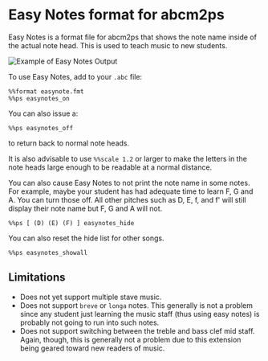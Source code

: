 Easy Notes format for abcm2ps
=============================

Easy Notes is a format file for abcm2ps that shows the note name inside of
the actual note head. This is used to teach music to new students.

![Example of Easy Notes Output](http://jeremy.cowgar.com/easynotes.png "Example of Easy Notes Output")

To use Easy Notes, add to your ``.abc`` file:

    %%format easynote.fmt
    %%ps easynotes_on

You can also issue a:

    %%ps easynotes_off

to return back to normal note heads.

It is also advisable to use ``%%scale 1.2`` or larger to make the letters in the note heads
large enough to be readable at a normal distance.

You can also cause Easy Notes to not print the note name in some notes. For example, maybe your
student has had adequate time to learn F, G and A. You can turn those off. All other pitches
such as D, E, f, and f' will still display their note name but F, G and A will not.

    %%ps [ (D) (E) (F) ] easynotes_hide

You can also reset the hide list for other songs.

    %%ps easynotes_showall

Limitations
-----------

* Does not yet support multiple stave music.
* Does not support ``breve`` or ``longa`` notes. This generally is not a problem 
  since any student just learning the music staff (thus using easy notes)
  is probably not going to run into such notes.
* Does not support switching between the treble and bass clef mid staff. Again, though,
  this is generally not a problem due to this extension being geared toward new readers
  of music.
